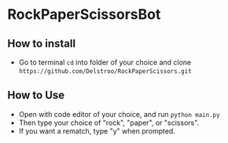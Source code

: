 # RockPaperScissorsBot

## How to install
- Go to terminal `cd` into folder of your choice and clone `https://github.com/Delstroo/RockPaperScissors.git`

## How to Use
- Open with code editor of your choice, and run `python main.py`
- Then type your choice of "rock", "paper", or "scissors".
- If you want a rematch, type "y" when prompted.
